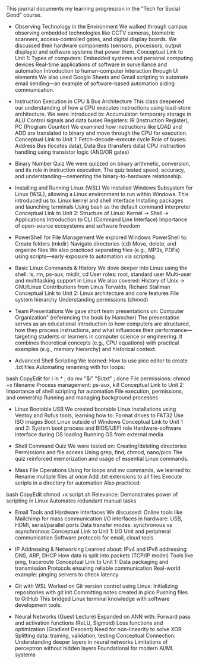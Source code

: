 This journal documents my learning progression in the “Tech for Social Good” course.

- Observing Technology in the Environment
We walked through campus observing embedded technologies like CCTV cameras, biometric scanners, access-controlled gates, and digital display boards. We discussed their hardware components (sensors, processors, output displays) and software systems that power them.
Conceptual Link to Unit 1:
Types of computers: Embedded systems and personal computing devices
Real-time applications of software in surveillance and automation
Introduction to human-computer interaction through UI elements
We also used Google Sheets and Gmail scripting to automate email sending—an example of software-based automation aiding communication.


- Instruction Execution in CPU & Bus Architecture
This class deepened our understanding of how a CPU executes instructions using load-store architecture. We were introduced to:
	Accumulator: temporary storage in ALU
	Control signals and data buses
	Registers: IR (Instruction Register), PC (Program Counter)
We examined how instructions like LOAD and ADD are translated to binary and move through the CPU for execution.
Conceptual Link to Unit 1:
	Fetch–decode–execute cycle
	Role of buses: Address Bus (locates data), Data Bus (transfers data)
	CPU instruction handling using transistor logic (AND/OR gates)

- Binary Number Quiz
We were quizzed on binary arithmetic, conversion, and its role in instruction execution. The quiz tested speed, accuracy, and understanding—cementing the binary-to-hardware relationship.

- Installing and Running Linux (WSL)
We installed Windows Subsystem for Linux (WSL), allowing a Linux environment to run within Windows. This introduced us to:
	Linux kernel and shell interface
	Installing packages and launching terminals
	Using bash as the default command interpreter
Conceptual Link to Unit 2:
	Structure of Linux: Kernel → Shell → Applications
	Introduction to CLI (Command Line Interface)
	Importance of open-source ecosystems and software freedom


- PowerShell for File Management
We explored Windows PowerShell to:
	Create folders (mkdir)
	Navigate directories (cd)
	Move, delete, and organize files
We also practiced separating files (e.g., MP3s, PDFs) using scripts—early exposure to automation via scripting.

- Basic Linux Commands & History
We dove deeper into Linux using the shell:
	ls, rm, ps-aux, mkdir, cd
	User roles: root, standard user
	Multi-user and multitasking support in Linux
We also covered:
	History of Unix → GNU/Linux
	Contributions from Linus Torvalds, Richard Stallman
Conceptual Link to Unit 2:
	Linux architecture and core features
	File system hierarchy
	Understanding permissions (chmod)

- Team Presentations
We gave short team presentations on: 
Computer Organization" (referencing the book by Hamcher)
The presentation serves as an educational introduction to how computers are structured, how they process instructions, and what influences their performance—targeting students or learners in computer science or engineering. It combines theoretical concepts (e.g., CPU equations) with practical examples (e.g., memory hierarchy) and historical context.


- Advanced Shell Scripting
We learned:
	How to use pico editor to create .txt files
	Automating renaming with for loops:

bash
CopyEdit
for i in * ; do mv "$i" "$i.txt" ; done
	File permissions: chmod +x filename
	Process management: ps-aux, kill
Conceptual Link to Unit 2:
	Importance of shell scripting for automation
	File execution, permissions, and ownership
	Running and managing background processes

- Linux Bootable USB
We created bootable Linux installations using Ventoy and Rufus tools, learning how to:
	Format drives to FAT32
	Use ISO images
	Boot Linux outside of Windows
Conceptual Link to Unit 1 and 2:
	System boot process and BIOS/UEFI role
	Hardware-software interface during OS loading
	Running OS from external media

- Shell Command Quiz
We were tested on:
	Creating/deleting directories
	Permissions and file access
	Using grep, find, chmod, nano/pico
The quiz reinforced memorization and usage of essential Linux commands.

- Mass File Operations
Using for loops and mv commands, we learned to:
	Rename multiple files at once
	Add .txt extensions to all files
	Execute scripts in a directory for automation
Also practiced:

bash
CopyEdit
chmod +x script.sh
Relevance:
	Demonstrates power of scripting in Linux
	Automates redundant manual tasks

- Email Tools and Hardware Interfaces
We discussed:
	Online tools like Mailchimp for mass communication
	I/O interfaces in hardware: USB, HDMI, serial/parallel ports
	Data transfer modes: synchronous vs asynchronous
Conceptual Link to Unit 1:
	I/O Unit and peripheral communication
	Software protocols for email, cloud tools

- IP Addressing & Networking
Learned about:
	IPv4 and IPv6 addressing
	DNS, ARP, DHCP
	How data is split into packets (TCP/IP model)
	Tools like ping, traceroute
Conceptual Link to Unit 1:
	Data packaging and transmission
	Protocols ensuring reliable communication
	Real-world example: pinging servers to check latency

- Git with WSL
Worked on Git version control using Linux:
	Initializing repositories with git init
	Committing notes created in pico
	Pushing files to GitHub
This bridged Linux terminal knowledge with software development tools.

- Neural Networks (Guest Lecture)
Expanded on ANN with:
	Forward pass and activation functions (ReLU, Sigmoid)
	Loss functions and optimization (Gradient Descent)
	Need for non-linearity to solve XOR
	Splitting data: training, validation, testing
Conceptual Connection:
	Understanding deeper layers in neural networks
	Limitations of perceptron without hidden layers
	Foundational for modern AI/ML systems
